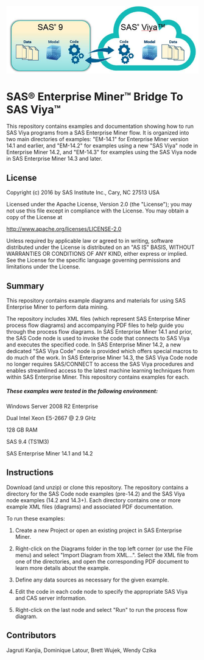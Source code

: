 ![](README_imgs/SAS9toViya.JPG)

# SAS&reg; Enterprise Miner&trade; Bridge To SAS Viya&trade;
This repository contains examples and documentation showing how to run SAS Viya programs from a SAS Enterprise Miner flow.  It is organized into two main directories of examples: "EM-14.1" for Enterprise Miner version 14.1 and earlier, and "EM-14.2" for examples using a new "SAS Viya" node in Enterprise Miner 14.2, and "EM-14.3" for examples using the SAS Viya node in SAS Enterprise Miner 14.3 and later.

## License

Copyright (c) 2016 by SAS Institute Inc., Cary, NC 27513 USA

Licensed under the Apache License, Version 2.0 (the "License"); 
you may not use this file except in compliance with the License. 
You may obtain a copy of the License at 

   http://www.apache.org/licenses/LICENSE-2.0 

Unless required by applicable law or agreed to in writing, software 
distributed under the License is distributed on an "AS IS" BASIS, 
WITHOUT WARRANTIES OR CONDITIONS OF ANY KIND, either express or implied. 
See the License for the specific language governing permissions and 
limitations under the License.  

## Summary

This repository contains example diagrams and materials for using SAS Enterprise Miner to perform data mining.

The repository includes XML files (which represent SAS Enterprise Miner process flow diagrams) and accompanying PDF files 
to help guide you through the process flow diagrams.  In SAS Enterprise Miner 14.1 and prior, the SAS Code node is used to invoke the code that connects to SAS Viya and executes the specified code. In SAS Enterprise Miner 14.2, a new dedicated "SAS Viya Code" node is provided which offers special macros to do much of the work.  In SAS Enterprise Miner 14.3, the SAS Viya Code node no longer requires SAS/CONNECT to access the SAS Viya procedures and enables streamlined access to the latest machine learning techniques from within SAS Enterprise Miner.  This repository contains examples for each.

##### These examples were tested in the following environment:

Windows Server 2008 R2 Enterprise

Dual Intel Xeon E5-2667 @ 2.9 GHz

128 GB RAM 

SAS 9.4 (TS1M3)

SAS Enterprise Miner 14.1 and 14.2

## Instructions

Download (and unzip) or clone this repository. The repository contains a directory for the SAS Code node examples (pre-14.2) and the SAS Viya node examples (14.2 and 14.3+). Each directory contains one or more example XML files (diagrams) and associated PDF documentation. 

To run these examples:

1. Create a new Project or open an existing project in SAS Enterprise Miner. 

2. Right-click on the Diagrams folder in the top left corner (or use the File menu) and select "Import Diagram from XML...". Select the XML file from one of the directories, and open the corresponding PDF document to learn more details about the example.

3. Define any data sources as necessary for the given example.

4. Edit the code in each code node to specify the appropriate SAS Viya and CAS server information.

5. Right-click on the last node and select "Run" to run the process flow diagram.

## Contributors

Jagruti Kanjia, Dominique Latour, Brett Wujek, Wendy Czika
